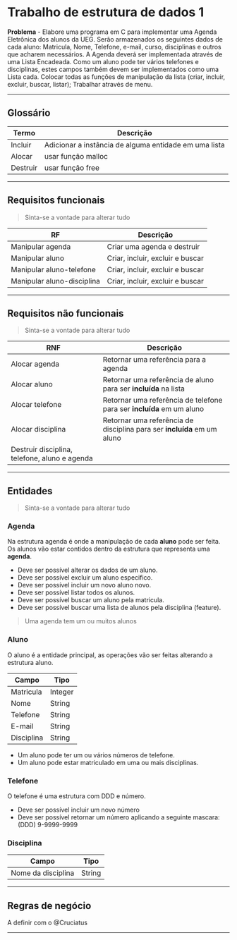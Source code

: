 

# Trabalho de estrutura de dados 1

**Problema** - Elabore uma programa em C para implementar uma Agenda Eletrônica dos alunos da UEG. Serão armazenados os seguintes dados de cada aluno: Matricula, Nome, Telefone, e-mail, curso, disciplinas e outros que acharem necessários. A Agenda deverá ser implementada através de uma Lista Encadeada. Como um aluno pode ter vários telefones e disciplinas, estes campos também devem ser implementados como uma Lista cada. Colocar todas as funções de manipulação da lista (criar, incluir, excluir, buscar, listar); Trabalhar através de menu. 

---

## Glossário

|Termo| Descrição |
|--|--|
| Incluir | Adicionar a instância de alguma entidade em uma lista  |
| Alocar | usar função malloc |
| Destruir | usar função free |

---

## Requisitos funcionais

> Sinta-se a vontade para alterar tudo

|RF| Descrição |
|--|--|
| Manipular agenda | Criar uma agenda e destruir  |
| Manipular aluno | Criar, incluir, excluir e buscar  |
| Manipular aluno-telefone | Criar, incluir, excluir e buscar  |
| Manipular aluno-disciplina | Criar, incluir, excluir e buscar  |

---

## Requisitos não funcionais

> Sinta-se a vontade para alterar tudo

|RNF| Descrição |
|--|--|
| Alocar agenda | Retornar uma referência para a agenda |
| Alocar aluno | Retornar uma referência de aluno para ser **incluída** na lista |
| Alocar telefone | Retornar uma referência de telefone para ser **incluída** em um aluno |
| Alocar disciplina | Retornar uma referência de disciplina para ser **incluída** em um aluno |
| Destruir disciplina, telefone, aluno e agenda |

---

## Entidades

> Sinta-se a vontade para alterar tudo

### Agenda

Na estrutura agenda é onde a manipulação de cada __aluno__ pode ser feita.
Os alunos vão estar contidos dentro da estrutura que representa uma __agenda__. 
* Deve ser possível alterar os dados de um aluno.
* Deve ser possível excluir um aluno especifico.
* Deve ser possível incluir um novo aluno novo.
* Deve ser possível listar todos os alunos.
* Deve ser possível buscar um aluno pela matricula.
* Deve ser possível buscar uma lista de alunos pela disciplina (feature).

> Uma agenda tem um ou muitos alunos

### Aluno

O aluno é a entidade principal, as operações vão ser feitas alterando a estrutura aluno.  

| Campo | Tipo |
|--|--|
|Matricula  | Integer  |
|Nome  | String  |
|Telefone  | String  |
|E-mail  | String  |
|Disciplina  | String  |

* Um aluno pode ter um ou vários números de telefone.
* Um aluno pode estar matriculado em uma ou mais disciplinas.

### Telefone

O telefone é uma estrutura com  DDD e número.
* Deve ser possível incluir um novo número
* Deve ser possível retornar um número aplicando a seguinte mascara: (DDD) 9-9999-9999

### Disciplina

|Campo| Tipo |
|--|--|
| Nome da disciplina | String |

--- 

 ## Regras de negócio

A definir com o @Cruciatus

---
